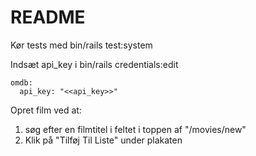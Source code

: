 # README

Kør tests med bin/rails test:system

Indsæt api_key i bin/rails credentials:edit

```
omdb:
  api_key: "<<api_key>>"
```

Opret film ved at:
 1. søg efter en filmtitel i feltet i toppen af "/movies/new"
 2. Klik på "Tilføj Til Liste" under plakaten